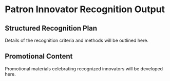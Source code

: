 

# Patron Innovator Recognition Output

## Structured Recognition Plan

Details of the recognition criteria and methods will be outlined here.

## Promotional Content

Promotional materials celebrating recognized innovators will be developed here.